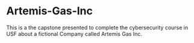 # Artemis-Gas-Inc
This is a the capstone presented to complete the cybersecurity course in USF about a fictional Company called Artemis Gas Inc.
